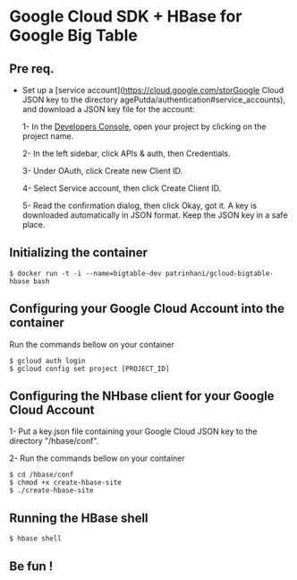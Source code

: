 # Google Cloud SDK + HBase for Google Big Table

## Pre req.
* Set up a [service account](https://cloud.google.com/storGoogle Cloud JSON key to the directory agePutda/authentication#service_accounts), and download a JSON key file for the account:

    1- In the [Developers Console](https://console.developers.google.com), open your project by clicking on the project name.

    2- In the left sidebar, click APIs & auth, then Credentials.

    3- Under OAuth, click Create new Client ID.

    4- Select Service account, then click Create Client ID.

    5- Read the confirmation dialog, then click Okay, got it. A key is downloaded automatically in JSON format. Keep the JSON key in a safe place.

## Initializing the container

    $ docker run -t -i --name=bigtable-dev patrinhani/gcloud-bigtable-hbase bash

## Configuring your Google Cloud Account into the container

Run the commands bellow on your container

    $ gcloud auth login
    $ gcloud config set project [PROJECT_ID]

## Configuring the NHbase client for your Google Cloud Account

1- Put a key.json file containing your Google Cloud JSON key to the directory "/hbase/conf".

2- Run the commands bellow on your container

    $ cd /hbase/conf
    $ chmod +x create-hbase-site
    $ ./create-hbase-site

## Running the HBase shell

    $ hbase shell

## Be fun !
